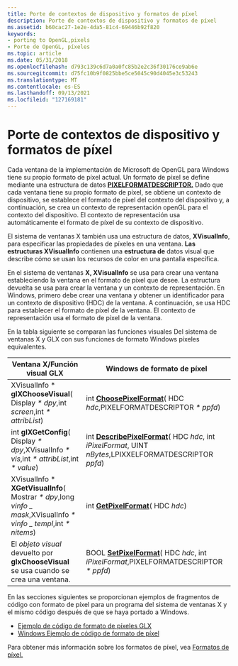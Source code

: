 ```yaml
---
title: Porte de contextos de dispositivo y formatos de píxel
description: Porte de contextos de dispositivo y formatos de píxel
ms.assetid: b60cac27-1e2e-4da5-81c4-69446b92f820
keywords:
- porting to OpenGL,pixels
- Porte de OpenGL, píxeles
ms.topic: article
ms.date: 05/31/2018
ms.openlocfilehash: d793c139c6d7a0a0fc85b2e2c36f30176ce9ab6e
ms.sourcegitcommit: d75fc10b9f0825bbe5ce5045c90d4045e3c53243
ms.translationtype: MT
ms.contentlocale: es-ES
ms.lasthandoff: 09/13/2021
ms.locfileid: "127169181"
---
```

# <a name="porting-device-contexts-and-pixel-formats"></a>Porte de contextos de dispositivo y formatos de píxel

Cada ventana de la implementación de Microsoft de OpenGL para Windows tiene su propio formato de píxel actual. Un formato de píxel se define mediante una estructura de datos [**PIXELFORMATDESCRIPTOR.**](/windows/win32/api/wingdi/ns-wingdi-pixelformatdescriptor) Dado que cada ventana tiene su propio formato de píxel, se obtiene un contexto de dispositivo, se establece el formato de píxel del contexto del dispositivo y, a continuación, se crea un contexto de representación openGL para el contexto del dispositivo. El contexto de representación usa automáticamente el formato de píxel de su contexto de dispositivo.

El sistema de ventanas X también usa una estructura de datos, **XVisualInfo**, para especificar las propiedades de píxeles en una ventana. **Las estructuras XVisualInfo** contienen una **estructura de** datos visual que describe cómo se usan los recursos de color en una pantalla específica.

En el sistema de ventanas **X, XVisualInfo** se usa para crear una ventana estableciendo la ventana en el formato de píxel que desee. La estructura devuelta se usa para crear la ventana y un contexto de representación. En Windows, primero debe crear una ventana y obtener un identificador para un contexto de dispositivo (HDC) de la ventana. A continuación, se usa HDC para establecer el formato de píxel de la ventana. El contexto de representación usa el formato de píxel de la ventana.

En la tabla siguiente se comparan las funciones visuales Del sistema de ventanas X y GLX con sus funciones de formato Windows píxeles equivalentes.



| Ventana X/Función visual GLX                                                                                     | Windows de formato de píxel                                                                                                      |
|------------------------------------------------------------------------------------------------------------------|------------------------------------------------------------------------------------------------------------------------------------|
| XVisualInfo \* **glXChooseVisual**( Display *\* dpy*,int *screen*,int *\* attribList*)                               | int [**ChoosePixelFormat**](/windows/desktop/api/wingdi/nf-wingdi-choosepixelformat)( HDC *hdc*,PIXELFORMATDESCRIPTOR *\* ppfd*)                                      |
| int **glXGetConfig**( Display *\* dpy*,XVisualInfo *\* vis*,int *\* attribList*,int *\* value*)                      | int [**DescribePixelFormat**](/windows/desktop/api/wingdi/nf-wingdi-describepixelformat)( HDC *hdc*, int *iPixelFormat*, UINT *nBytes*,LPIXXELFORMATDESCRIPTOR *ppfd*) |
| XVisualInfo \* **XGetVisualInfo**( Mostrar *\* dpy*,long *vinfo \_ mask*,XVisualInfo *\* vinfo \_ templ*,int *\* nitems*) | int [**GetPixelFormat**](/windows/desktop/api/wingdi/nf-wingdi-getpixelformat)( HDC *hdc*)                                                                           |
| El *objeto visual* devuelto por **glxChooseVisual** se usa cuando se crea una ventana.                                   | BOOL [**SetPixelFormat**](/windows/desktop/api/wingdi/nf-wingdi-setpixelformat)( HDC *hdc*, int *iPixelFormat*,PIXELFORMATDESCRIPTOR *\* ppfd*)                        |



 

En las secciones siguientes se proporcionan ejemplos de fragmentos de código con formato de píxel para un programa del sistema de ventanas X y el mismo código después de que se haya portado a Windows.

-   [Ejemplo de código de formato de píxeles GLX](glx-pixel-format-code-sample.md)
-   [Windows Ejemplo de código de formato de píxel](win32-pixel-format-code-sample.md)

Para obtener más información sobre los formatos de píxel, vea [Formatos de píxel.](pixel-formats.md)

 

 




